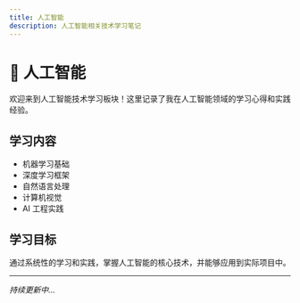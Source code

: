 ```yaml
---
title: 人工智能
description: 人工智能相关技术学习笔记
---
```


# 🤖 人工智能

欢迎来到人工智能技术学习板块！这里记录了我在人工智能领域的学习心得和实践经验。

## 学习内容

- 机器学习基础
- 深度学习框架
- 自然语言处理
- 计算机视觉
- AI 工程实践

## 学习目标

通过系统性的学习和实践，掌握人工智能的核心技术，并能够应用到实际项目中。

---

*持续更新中...*